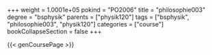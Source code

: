 +++
weight = 1.0001e+05
pokind = "PO2006"
title = "philosophie003"
degree = "bsphysik"
parents = ["physik120"]
tags = ["bsphysik", "philosophie003", "physik120"]
categories = ["course"]
bookCollapseSection = false
+++

{{< genCoursePage >}}
